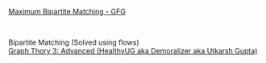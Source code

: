 [Maximum Bipartite Matching - GFG](https://www.geeksforgeeks.org/maximum-bipartite-matching/)

<br>

Bipartite Matching (Solved using flows)
<br>
[Graph Thory 3: Advanced (HealthyUG aka Demoralizer aka Utkarsh Gupta)](https://unacademy.com/class/graph-theory-3-advanced/YA6ZG3XD)
